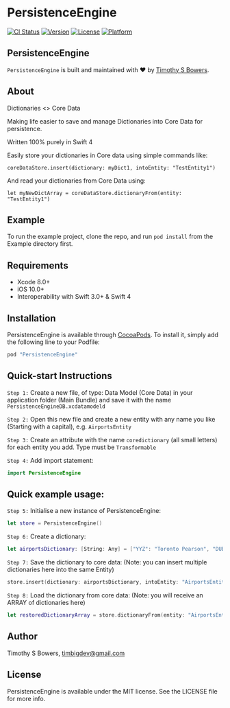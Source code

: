 # PersistenceEngine

[![CI Status](http://img.shields.io/travis/timothybowers/PersistenceEngine.svg?style=flat)](https://travis-ci.org/timothybowers/PersistenceEngine)
[![Version](https://img.shields.io/cocoapods/v/PersistenceEngine.svg?style=flat)](http://cocoapods.org/pods/PersistenceEngine)
[![License](https://img.shields.io/cocoapods/l/PersistenceEngine.svg?style=flat)](http://cocoapods.org/pods/PersistenceEngine)
[![Platform](https://img.shields.io/cocoapods/p/PersistenceEngine.svg?style=flat)](http://cocoapods.org/pods/PersistenceEngine)

## PersistenceEngine

`PersistenceEngine` is built and maintained with &#10084;&#65039; by [Timothy S Bowers](https://github.com/timothybowers).

## About

Dictionaries <> Core Data

Making life easier to save and manage Dictionaries into Core Data for persistence.

Written 100% purely in Swift 4

Easily store your dictionaries in Core data using simple commands like:

`coreDataStore.insert(dictionary: myDict1, intoEntity: "TestEntity1")`

And read your dictionaries from Core Data using:

`let myNewDictArray = coreDataStore.dictionaryFrom(entity: "TestEntity1")`


## Example

To run the example project, clone the repo, and run `pod install` from the Example directory first.


## Requirements

- Xcode 8.0+
- iOS 10.0+
- Interoperability with Swift 3.0+ & Swift 4

## Installation

PersistenceEngine is available through [CocoaPods](http://cocoapods.org). To install
it, simply add the following line to your Podfile:

```ruby
pod "PersistenceEngine"
```

## Quick-start Instructions

`Step 1:` Create a new file, of type: Data Model (Core Data) in your application folder (Main Bundle) and save it with the name `PersistenceEngineDB.xcdatamodeld`

`Step 2:` Open this new file and create a new entity with any name you like (Starting with a capital), e.g. `AirportsEntity`

`Step 3:` Create an attribute with the name `coredictionary` (all small letters) for each entity you add. Type must be `Transformable`

`Step 4:` Add import statement:
```swift
import PersistenceEngine
```

## Quick example usage:

`Step 5:` Initialise a new instance of PersistenceEngine: 
```swift
let store = PersistenceEngine()
```

`Step 6:` Create a dictionary: 
```swift
let airportsDictionary: [String: Any] = ["YYZ": "Toronto Pearson", "DUB": "Dublin"]
```

`Step 7:` Save the dictionary to core data: (Note: you can insert multiple dictionaries here into the same Entity) 
```swift
store.insert(dictionary: airportsDictionary, intoEntity: "AirportsEntity")
```

`Step 8:` Load the dictionary from core data: (Note: you will receive an ARRAY of dictionaries here)
```swift
let restoredDictionaryArray = store.dictionaryFrom(entity: "AirportsEntity")
```



## Author

Timothy S Bowers, timbigdev@gmail.com

## License

PersistenceEngine is available under the MIT license. See the LICENSE file for more info.
